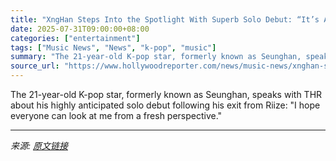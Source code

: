 ```yaml
---
title: "XngHan Steps Into the Spotlight With Superb Solo Debut: “It’s A New Beginning for Me”"
date: 2025-07-31T09:00:00+08:00
categories: ["entertainment"]
tags: ["Music News", "News", "k-pop", "music"]
summary: "The 21-year-old K-pop star, formerly known as Seunghan, speaks with THR about his highly anticipated solo debut following his exit from Riize: \"I hope everyone can look at me from a fresh perspective."
source_url: "https://www.hollywoodreporter.com/news/music-news/xnghan-solo-debut-waste-no-time-interview-1236327725/"
---
```


The 21-year-old K-pop star, formerly known as Seunghan, speaks with THR about his highly anticipated solo debut following his exit from Riize: "I hope everyone can look at me from a fresh perspective."

---

*来源: [原文链接](https://www.hollywoodreporter.com/news/music-news/xnghan-solo-debut-waste-no-time-interview-1236327725/)*
